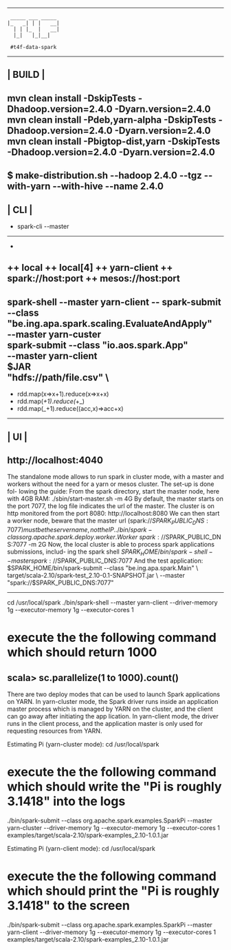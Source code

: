 -------------------------------------------------------------------------------
```
 _____ ___ _____ 
|_   _| | |   __|
  | | |_  |   __|
  |_|   |_|__|   
                                                           
 #t4f-data-spark
```
-------------------------------------------------------------------------------
| BUILD                                                                       |
-------------------------------------------------------------------------------
mvn clean install -DskipTests -Dhadoop.version=2.4.0 -Dyarn.version=2.4.0
mvn clean install -Pdeb,yarn-alpha -DskipTests -Dhadoop.version=2.4.0 -Dyarn.version=2.4.0
mvn clean install -Pbigtop-dist,yarn -DskipTests -Dhadoop.version=2.4.0 -Dyarn.version=2.4.0
-------------------------------------------------------------------------------
$ make-distribution.sh --hadoop 2.4.0 --tgz --with-yarn --with-hive --name 2.4.0
-------------------------------------------------------------------------------
| CLI                                                                         |
-------------------------------------------------------------------------------
+ spark-cli --master <master-url>
-------------------------------------------------------------------------------
+ <master-url>
++ local
++ local[4]
++ yarn-client
++ spark://host:port
++ mesos://host:port
-------------------------------------------------------------------------------
spark-shell --master yarn-client --
spark-submit --class "be.ing.apa.spark.scaling.EvaluateAndApply" \
  --master yarn-custer \
spark-submit --class "io.aos.spark.App" \
  --master yarn-client \
  $JAR \
  "hdfs://path/file.csv" \
-------------------------------------------------------------------------------
+ rdd.map(x=>x+1).reduce(x=>x+x)
+ rdd.map(_+1).reduce(_+_)
+ rdd.map(_+1).reduce((acc,x)=>acc+x)
-------------------------------------------------------------------------------
| UI                                                                          |
-------------------------------------------------------------------------------
http://localhost:4040
-------------------------------------------------------------------------------

The standalone mode allows to run spark in cluster mode, with a master and
workers without the need for a yarn or mesos cluster. The set-up is done fol-
lowing the guide: From the spark directory, start the master node, here with
4GB RAM:
./sbin/start-master.sh -m 4G
By default, the master starts on the port 7077, the log file indicates the url of the
master. The cluster is on http monitored from the port 8080: http://localhost:8080
We can then start a worker node, beware that the master url (spark://$SPARK_PUBLIC_DNS:7077)
must be the servername, not the IP.
./bin/spark-class org.apache.spark.deploy.worker.Worker\
spark://$SPARK_PUBLIC_DNS:7077 -m 2G
Now, the local cluster is able to process spark applications submissions, includ-
ing the spark shell
$SPARK_HOME/bin/spark-shell --master spark://$SPARK_PUBLIC_DNS:7077
And the test application:
$SPARK_HOME/bin/spark-submit --class "be.ing.apa.spark.Main" \
target/scala-2.10/spark-test_2.10-0.1-SNAPSHOT.jar \
--master "spark://$SPARK_PUBLIC_DNS:7077"

-------------------------------------------------------------------------------
cd /usr/local/spark
./bin/spark-shell --master yarn-client --driver-memory 1g --executor-memory 1g --executor-cores 1
# execute the the following command which should return 1000
scala> sc.parallelize(1 to 1000).count()
-------------------------------------------------------------------------------
There are two deploy modes that can be used to launch Spark applications on YARN. In yarn-cluster mode, the Spark driver runs inside an application master process which is managed by YARN on the cluster, and the client can go away after initiating the app
lication. In yarn-client mode, the driver runs in the client process, and the application master is only used for requesting resources from YARN.

Estimating Pi (yarn-cluster mode): 
cd /usr/local/spark
# execute the the following command which should write the "Pi is roughly 3.1418" into the logs
./bin/spark-submit --class org.apache.spark.examples.SparkPi --master yarn-cluster --driver-memory 1g --executor-memory 1g --executor-cores 1 examples/target/scala-2.10/spark-examples_2.10-1.0.1.jar

Estimating Pi (yarn-client mode):
cd /usr/local/spark
# execute the the following command which should print the "Pi is roughly 3.1418" to the screen
./bin/spark-submit --class org.apache.spark.examples.SparkPi --master yarn-client --driver-memory 1g --executor-memory 1g --executor-cores 1 examples/target/scala-2.10/spark-examples_2.10-1.0.1.jar
```

